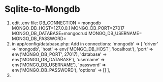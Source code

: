 # Sqlite-to-Mongdb

1. edit .env file:
  DB_CONNECTION = mongodb 
  MONGO_DB_HOST=127.0.0.1 
  MONGO_DB_PORT=27017
  MONGO_DB_DATABASE=mongocrud
  MONGO_DB_USERNAME=
  MONGO_DB_PASSWORD=
1. in app/config/database.php:
  Add in connections:
  'mongodb' => [ 
'driver' => 'mongodb',
'host' => env('MONGO_DB_HOST', 'localhost'),
'port' => env('MONGO_DB_PORT', 27017),
'database' => env('MONGO_DB_DATABASE'),
'username' => env('MONGO_DB_USERNAME'),
'password' => env('MONGO_DB_PASSWORD'),
'options' => []
],
1.
